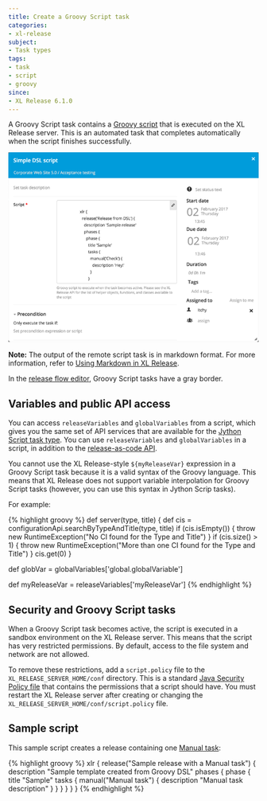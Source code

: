 ```yaml
---
title: Create a Groovy Script task
categories:
- xl-release
subject:
- Task types
tags:
- task
- script
- groovy
since:
- XL Release 6.1.0
---
```


A Groovy Script task contains a [Groovy script](http://www.groovy-lang.org/) that is executed on the XL Release server. This is an automated task that completes automatically when the script finishes successfully.

![Goovy Script Task Details](../images/groovy-script-task.png)

**Note:** The output of the remote script task is in markdown format. For more information, refer to [Using Markdown in XL Release](/xl-release/how-to/using-markdown-in-xl-release.html).

In the [release flow editor](/xl-release/how-to/using-the-release-flow-editor.html), Groovy Script tasks have a gray border.

## Variables and public API access

You can access `releaseVariables` and `globalVariables` from a script, which gives you the same set of API services that are available for the [Jython Script task type](/xl-release/how-to/create-a-jython-script-task.html). You can use `releaseVariables` and `globalVariables` in a script, in addition to the [release-as-code API](/xl-release/6.1.x/dsl-api/).

You cannot use the XL Release-style `${myReleaseVar}` expression in a Groovy Script task because it is a valid syntax of the Groovy language. This means that XL Release does not support variable interpolation for Groovy Script tasks (however, you can use this syntax in Jython Scrip tasks).

For example:

{% highlight groovy %}
def server(type, title) {
  def cis = configurationApi.searchByTypeAndTitle(type, title)
  if (cis.isEmpty()) {
    throw new RuntimeException("No CI found for the Type and Title")
  }
  if (cis.size() > 1) {
    throw new RuntimeException("More than one CI found for the Type and Title")
  }
  cis.get(0)
}

def globVar = globalVariables['global.globalVariable']

def myReleaseVar = releaseVariables['myReleaseVar']
{% endhighlight %}

## Security and Groovy Script tasks

When a Groovy Script task becomes active, the script is executed in a sandbox environment on the XL Release server. This means that the script has very restricted permissions. By default, access to the file system and network are not allowed.

To remove these restrictions, add a `script.policy` file to the `XL_RELEASE_SERVER_HOME/conf` directory. This is a standard [Java Security Policy file](http://docs.oracle.com/javase/7/docs/technotes/guides/security/PolicyFiles.html) that contains the permissions that a script should have. You must restart the XL Release server after creating or changing the `XL_RELEASE_SERVER_HOME/conf/script.policy` file.

## Sample script

This sample script creates a release containing one [Manual task](/xl-release/how-to/create-a-manual-task.html):

{% highlight groovy %}
xlr {
  release("Sample release with a Manual task") {
    description "Sample template created from Groovy DSL"
    phases {
      phase {
        title "Sample"
        tasks {
          manual("Manual task") {
            description "Manual task description"
          }
        }
      }
    }
  }
}
{% endhighlight %}
